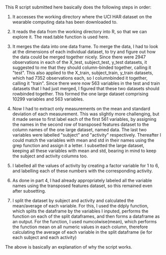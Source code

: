 This R script submitted here basically does the following steps in order:

1) It accesses the working directory where the UCI HAR dataset on the wearable computing data has been downloaded to. 

2) It reads the data from the working directory into R, so that we can explore it. The read.table function is used here.

3) It merges the data into one data frame.
To merge the data, I had to look at the dimensions of each individual dataset, to try and figure out how the data could be merged together nicely. 
Since there were 2947 observations in each of the X_test, subject_test, y_test datasets, it suggested to me that they should column-binded together, calling it "test".
This also applied to the X_train, subject_train, y_train datasets, which had 7352 observations each, so I columnbinded it together, calling it "train".
Since there were now 563 variables in the test and train datasets that I had just merged, I figured that these two datasets should rowbinded together.
This formed the one large dataset comprising 10299 variables and 563 variables. 

4) Now I had to extract only measurements on the mean and standard deviation of each measurement.
This was slightly more challenging, but it made sense to first label each of the first 561 variables, by assigning the names in the second row of transposed features dataset
to the column names of the one large dataset, named data. The last two variables were labelled "subject" and "activity" respectively.
Thereafter I could match the variables with mean and std in their names using the grep function and assign it a letter. 
I subsetted the large dataset, keeping all these variables with mean and std, bearing in mind to keep the subject and activity columns too.

5) I labelled all the values of activity by creating a factor variable for 1 to 6, and labelling each of these numbers with the corresponding activity.

6) As done in part 4, I had already appropriately labeled all the variable names using the transposed features dataset, so this remained even after subsetting.

7) I split the dataset by subject and activity and calculated the mean/average of each variable.
For this, I used the ddply function, which splits the dataframe by the variables I inputed, performs the function on each of the split dataframes, and then forms
a dataframe as an output. For the function, I used numcolwise(mean), which performs the function mean on all numeric values in each column, therefore calculating
the average of each variable in the split dataframe (ie for each subject and each activity)

The above is basically an explanation of why the script works.